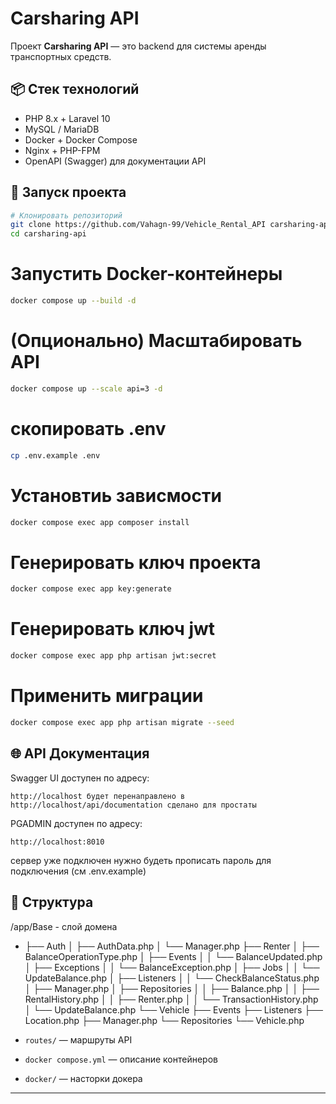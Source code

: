 # Carsharing API

Проект **Carsharing API** — это backend для системы аренды транспортных средств.

## 📦 Стек технологий

- PHP 8.x + Laravel 10
- MySQL / MariaDB
- Docker + Docker Compose
- Nginx + PHP-FPM
- OpenAPI (Swagger) для документации API

## 🚀 Запуск проекта

```bash
# Клонировать репозиторий
git clone https://github.com/Vahagn-99/Vehicle_Rental_API carsharing-api
cd carsharing-api
```

# Запустить Docker-контейнеры
```bash
docker compose up --build -d
```

# (Опционально) Масштабировать API
```bash
docker compose up --scale api=3 -d
```

# скопировать .env
```bash
cp .env.example .env
```

# Установтиь зависмости
```bash
docker compose exec app composer install
```

# Генерировать ключ проекта
```bash
docker compose exec app key:generate
```

# Генерировать ключ jwt
```bash
docker compose exec app php artisan jwt:secret
```

# Применить миграции
```bash
docker compose exec app php artisan migrate --seed
```

## 🌐 API Документация

Swagger UI доступен по адресу:

```
http://localhost будет перенаправлено в http://localhost/api/documentation сделано для простаты
```
PGADMIN доступен по адресу:

```
http://localhost:8010
```
сервер уже подключен нужно будеть прописать пароль для подключения (см .env.example)

## 📂 Структура
/app/Base - слой домена
- ├── Auth
  │ ├── AuthData.php
  │ └── Manager.php
  ├── Renter
  │ ├── BalanceOperationType.php
  │ ├── Events
  │ │ └── BalanceUpdated.php
  │ ├── Exceptions
  │ │ └── BalanceException.php
  │ ├── Jobs
  │ │ └── UpdateBalance.php
  │ ├── Listeners
  │ │ └── CheckBalanceStatus.php
  │ ├── Manager.php
  │ ├── Repositories
  │ │ ├── Balance.php
  │ │ ├── RentalHistory.php
  │ │ ├── Renter.php
  │ │ └── TransactionHistory.php
  │ └── UpdateBalance.php
  └── Vehicle
      ├── Events
      ├── Listeners
      ├── Location.php
      ├── Manager.php
      └── Repositories
          └── Vehicle.php

- `routes/` — маршруты API
- `docker compose.yml` — описание контейнеров
- `docker/` — насторки докера
---

